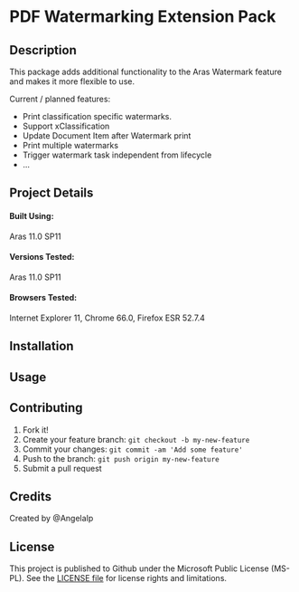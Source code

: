 # PDF Watermarking Extension Pack

## Description

This package adds additional functionality to the Aras Watermark feature and makes it more flexible to use.

Current / planned features:
- Print classification specific watermarks. 
- Support xClassification
- Update Document Item after Watermark print
- Print multiple watermarks
- Trigger watermark task independent from lifecycle
- ...


## Project Details

#### Built Using:
Aras 11.0 SP11

#### Versions Tested:
Aras 11.0 SP11

#### Browsers Tested:
Internet Explorer 11, Chrome 66.0, Firefox ESR 52.7.4

## Installation


## Usage


## Contributing

1. Fork it!
2. Create your feature branch: `git checkout -b my-new-feature`
3. Commit your changes: `git commit -am 'Add some feature'`
4. Push to the branch: `git push origin my-new-feature`
5. Submit a pull request

## Credits

Created by @AngelaIp


## License

This project is published to Github under the Microsoft Public License (MS-PL). See the [LICENSE file](./LICENSE.md) for license rights and limitations.